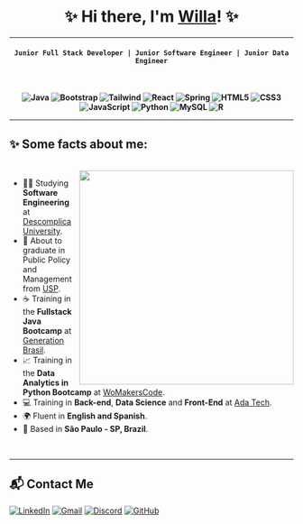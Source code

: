 <!-- [![Typing SVG](https://readme-typing-svg.herokuapp.com/?color=00FFFF&size=35&center=true&vCenter=true&width=1000&lines=Hello,+my+name+is+Willa+Evangelista;I'm+23+years+old;I'm+from+Brazil;I'm+a+full-stack+developer;Be+Welcome!+:%29)](https://git.io/typing-svg) -->
<div align=center>
 
# ✨ Hi there, I'm <a href="https://www.linkedin.com/in/willaevangelista/">Willa</a>! ✨

</div>


***********

<div align=center>
<b>

 #### `Junior Full Stack Developer | Junior Software Engineer | Junior Data Engineer`
<br>

![Java](https://img.shields.io/badge/java-%23ED8B00.svg?style=for-the-badge&logo=openjdk&logoColor=white)
![Bootstrap](https://img.shields.io/badge/-boostrap-0D1117?style=for-the-badge&logo=bootstrap&labelColor=0D1117)
![Tailwind](https://img.shields.io/badge/tailwindcss-%2338B2AC.svg?style=for-the-badge&logo=tailwind-css&logoColor=white)
![React](https://img.shields.io/badge/React-20232A?style=for-the-badge&logo=react&logoColor=61DAFB)
![Spring](https://img.shields.io/badge/spring-%236DB33F.svg?style=for-the-badge&logo=spring&logoColor=white)
![HTML5](https://img.shields.io/badge/HTML5-E34F26?style=for-the-badge&logo=html5&logoColor=white)
![CSS3](https://img.shields.io/badge/CSS3-1572B6?style=for-the-badge&logo=css3&logoColor=white)
![JavaScript](https://img.shields.io/badge/JavaScript-F7DF1E?style=for-the-badge&logo=javascript&logoColor=black)
![Python](https://img.shields.io/badge/python-3670A0?style=for-the-badge&logo=python&logoColor=ffdd54)
![MySQL](https://img.shields.io/badge/MySQL-00000F?style=for-the-badge&logo=mysql&logoColor=white)
![R](https://img.shields.io/badge/R-276DC3?style=for-the-badge&logo=r&logoColor=white)

</b>
</div>

***********
## ✨ Some facts about me:
<br>
<img align="right" width="380" src="https://i.pinimg.com/originals/19/b2/8c/19b28c8372aaec65623f7ee7332e74be.gif"/>

- 👩‍💻 Studying **Software Engineering** at [Descomplica University](https://descomplica.com.br/faculdade/b/).
- 💼 About to graduate in Public Policy and Management from [USP](https://www5.usp.br/).
- ☕ Training in the **Fullstack Java Bootcamp** at [Generation Brasil](https://brazil.generation.org/programas/new-pessoa-desenvolvedora-fullstack-java/).
- 📈 Training in the **Data Analytics in Python Bootcamp** at [WoMakersCode](https://womakerscode.org/data-analytics/?gad_source=1&gclid=Cj0KCQiAwtu9BhC8ARIsAI9JHakroq0qHa-qrc-GNOQJfN2idiT-neTvY25jyUb7rMh5L1Dv0zcZPa0aAsUXEALw_wcB).
- 💻 Training in **Back-end**, **Data Science** and **Front-End** at [Ada Tech](https://ada.tech/oportunidades/santander-tech-mais).
- 🌍 Fluent in **English and Spanish**.
- 📍 Based in **São Paulo - SP, Brazil**.
<br>

***********

## 📬 Contact Me
[![LinkedIn](https://img.shields.io/badge/LinkedIn-0077B5?style=for-the-badge&logo=linkedin&logoColor=white)](https://www.linkedin.com/in/willaevangelista/) 
[![Gmail](https://img.shields.io/badge/Gmail-333333?style=for-the-badge&logo=gmail&logoColor=red)](mailto:willaevangelista.pro@gmail.com) 
[![Discord](https://img.shields.io/badge/Discord-7289DA?style=for-the-badge&logo=discord&logoColor=white)](https://discord.com/channels/@wiwitty/) 
[![GitHub](https://img.shields.io/badge/GitHub-100000?style=for-the-badge&logo=github&logoColor=white)](https://github.com/willaevangelista)
